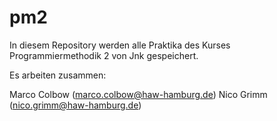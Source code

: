 # pm2

In diesem Repository werden alle Praktika des Kurses Programmiermethodik 2 von Jnk gespeichert.

Es arbeiten zusammen:

Marco Colbow (marco.colbow@haw-hamburg.de)
Nico Grimm (nico.grimm@haw-hamburg.de)
